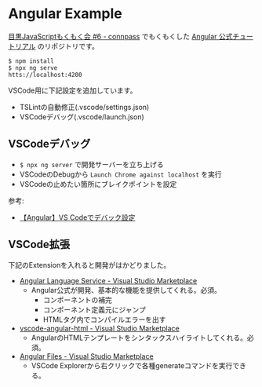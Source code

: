 # Angular Example

[目黒JavaScriptもくもく会 \#6 \- connpass](https://megurojsmk2.connpass.com/event/152024/) でもくもくした [Angular 公式チュートリアル](https://angular.jp/start) のリポジトリです。

```
$ npm install
$ npx ng serve
htts://localhost:4200
```

VSCode用に下記設定を追加しています。

* TSLintの自動修正(.vscode/settings.json)
* VSCodeデバッグ(.vscode/launch.json)

## VSCodeデバッグ

* `$ npx ng server` で開発サーバーを立ち上げる
* VSCodeのDebugから `Launch Chrome against localhost` を実行
* VSCodeの止めたい箇所にブレイクポイントを設定

参考:

* [【Angular】VS Codeでデバック設定](https://mosapride.com/index.php/2018/04/12/post-774/)

## VSCode拡張

下記のExtensionを入れると開発がはかどりました。

* [Angular Language Service \- Visual Studio Marketplace](https://marketplace.visualstudio.com/items?itemName=Angular.ng-template)
  * Angular公式が開発、基本的な機能を提供してくれる。必須。
    * コンポーネントの補完
    * コンポーネント定義元にジャンプ
    * HTMLタグ内でコンパイルエラーを出す
* [vscode\-angular\-html \- Visual Studio Marketplace](https://marketplace.visualstudio.com/items?itemName=ghaschel.vscode-angular-html)
  * AngularのHTMLテンプレートをシンタックスハイライトしてくれる。必須。
* [Angular Files \- Visual Studio Marketplace](https://marketplace.visualstudio.com/items?itemName=alexiv.vscode-angular2-files)
  * VSCode Explorerから右クリックで各種generateコマンドを実行できる。
